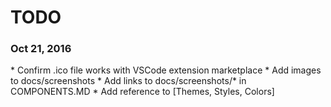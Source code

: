 <h1>TODO</h1>

<h3>Oct 21, 2016</h3>
* Confirm .ico file works with VSCode extension marketplace
* Add images to docs/screenshots
* Add links to docs/screenshots/* in COMPONENTS.MD
* Add reference to [Themes, Styles, Colors]